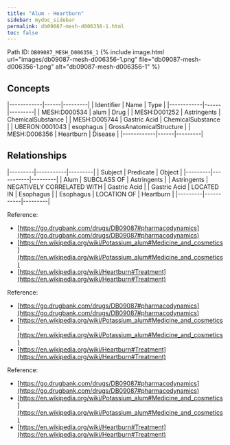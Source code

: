 ```yaml
---
title: "Alum - Heartburn"
sidebar: mydoc_sidebar
permalink: db09087-mesh-d006356-1.html
toc: false 
---
```



Path ID: `DB09087_MESH_D006356_1`
{% include image.html url="images/db09087-mesh-d006356-1.png" file="db09087-mesh-d006356-1.png" alt="db09087-mesh-d006356-1" %}

## Concepts

|------------|------|---------|
| Identifier | Name | Type    |
|------------|------|---------|
| MESH:D000534 | alum | Drug |
| MESH:D001252 | Astringents | ChemicalSubstance |
| MESH:D005744 | Gastric Acid | ChemicalSubstance |
| UBERON:0001043 | esophagus | GrossAnatomicalStructure |
| MESH:D006356 | Heartburn | Disease |
|------------|------|---------|

## Relationships

|---------|-----------|---------|
| Subject | Predicate | Object  |
|---------|-----------|---------|
| Alum | SUBCLASS OF | Astringents |
| Astringents | NEGATIVELY CORRELATED WITH | Gastric Acid |
| Gastric Acid | LOCATED IN | Esophagus |
| Esophagus | LOCATION OF | Heartburn |
|---------|-----------|---------|

Reference: 
  - [https://go.drugbank.com/drugs/DB09087#pharmacodynamics](https://go.drugbank.com/drugs/DB09087#pharmacodynamics)
  - [https://en.wikipedia.org/wiki/Potassium_alum#Medicine_and_cosmetics](https://en.wikipedia.org/wiki/Potassium_alum#Medicine_and_cosmetics)
  - [https://en.wikipedia.org/wiki/Heartburn#Treatment](https://en.wikipedia.org/wiki/Heartburn#Treatment)

Reference: 
  - [https://go.drugbank.com/drugs/DB09087#pharmacodynamics](https://go.drugbank.com/drugs/DB09087#pharmacodynamics)
  - [https://en.wikipedia.org/wiki/Potassium_alum#Medicine_and_cosmetics](https://en.wikipedia.org/wiki/Potassium_alum#Medicine_and_cosmetics)
  - [https://en.wikipedia.org/wiki/Heartburn#Treatment](https://en.wikipedia.org/wiki/Heartburn#Treatment)

Reference: 
  - [https://go.drugbank.com/drugs/DB09087#pharmacodynamics](https://go.drugbank.com/drugs/DB09087#pharmacodynamics)
  - [https://en.wikipedia.org/wiki/Potassium_alum#Medicine_and_cosmetics](https://en.wikipedia.org/wiki/Potassium_alum#Medicine_and_cosmetics)
  - [https://en.wikipedia.org/wiki/Heartburn#Treatment](https://en.wikipedia.org/wiki/Heartburn#Treatment)
